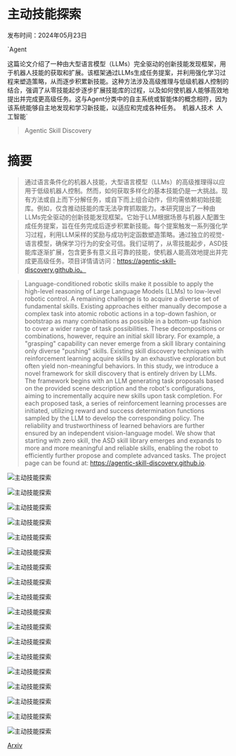 # 主动技能探索

发布时间：2024年05月23日

`Agent

这篇论文介绍了一种由大型语言模型（LLMs）完全驱动的创新技能发现框架，用于机器人技能的获取和扩展。该框架通过LLMs生成任务提案，并利用强化学习过程来塑造策略，从而逐步积累新技能。这种方法涉及高级推理与低级机器人控制的结合，强调了从零技能起步逐步扩展技能库的过程，以及如何使机器人能够高效地提出并完成更高级任务。这与Agent分类中的自主系统或智能体的概念相符，因为该系统能够自主地发现和学习新技能，以适应和完成各种任务。` `机器人技术` `人工智能`

> Agentic Skill Discovery

# 摘要

> 通过语言条件化的机器人技能，大型语言模型（LLMs）的高级推理得以应用于低级机器人控制。然而，如何获取多样化的基本技能仍是一大挑战。现有方法或自上而下分解任务，或自下而上组合动作，但均需依赖初始技能库。例如，仅含推动技能的库无法孕育抓取能力。本研究提出了一种由LLMs完全驱动的创新技能发现框架。它始于LLM根据场景与机器人配置生成任务提案，旨在任务完成后逐步积累新技能。每个提案触发一系列强化学习过程，利用LLM采样的奖励与成功判定函数塑造策略。通过独立的视觉-语言模型，确保学习行为的安全可信。我们证明了，从零技能起步，ASD技能库逐渐扩展，包含更多有意义且可靠的技能，使机器人能高效地提出并完成更高级任务。项目详情请访问：https://agentic-skill-discovery.github.io。

> Language-conditioned robotic skills make it possible to apply the high-level reasoning of Large Language Models (LLMs) to low-level robotic control. A remaining challenge is to acquire a diverse set of fundamental skills. Existing approaches either manually decompose a complex task into atomic robotic actions in a top-down fashion, or bootstrap as many combinations as possible in a bottom-up fashion to cover a wider range of task possibilities. These decompositions or combinations, however, require an initial skill library. For example, a "grasping" capability can never emerge from a skill library containing only diverse "pushing" skills. Existing skill discovery techniques with reinforcement learning acquire skills by an exhaustive exploration but often yield non-meaningful behaviors. In this study, we introduce a novel framework for skill discovery that is entirely driven by LLMs. The framework begins with an LLM generating task proposals based on the provided scene description and the robot's configurations, aiming to incrementally acquire new skills upon task completion. For each proposed task, a series of reinforcement learning processes are initiated, utilizing reward and success determination functions sampled by the LLM to develop the corresponding policy. The reliability and trustworthiness of learned behaviors are further ensured by an independent vision-language model. We show that starting with zero skill, the ASD skill library emerges and expands to more and more meaningful and reliable skills, enabling the robot to efficiently further propose and complete advanced tasks. The project page can be found at: https://agentic-skill-discovery.github.io.

![主动技能探索](../../../paper_images/2405.15019/x1.png)

![主动技能探索](../../../paper_images/2405.15019/x2.png)

![主动技能探索](../../../paper_images/2405.15019/x3.png)

![主动技能探索](../../../paper_images/2405.15019/x4.png)

![主动技能探索](../../../paper_images/2405.15019/x5.png)

![主动技能探索](../../../paper_images/2405.15019/x6.png)

![主动技能探索](../../../paper_images/2405.15019/x7.png)

![主动技能探索](../../../paper_images/2405.15019/x8.png)

![主动技能探索](../../../paper_images/2405.15019/x9.png)

![主动技能探索](../../../paper_images/2405.15019/x10.png)

![主动技能探索](../../../paper_images/2405.15019/x11.png)

![主动技能探索](../../../paper_images/2405.15019/x12.png)

![主动技能探索](../../../paper_images/2405.15019/x13.png)

![主动技能探索](../../../paper_images/2405.15019/x14.png)

![主动技能探索](../../../paper_images/2405.15019/x15.png)

![主动技能探索](../../../paper_images/2405.15019/x16.png)

![主动技能探索](../../../paper_images/2405.15019/x17.png)

![主动技能探索](../../../paper_images/2405.15019/x18.png)

[Arxiv](https://arxiv.org/abs/2405.15019)